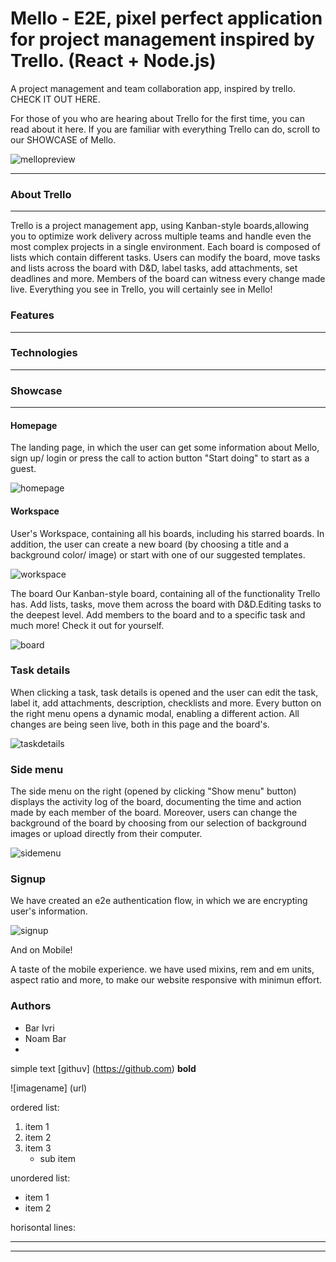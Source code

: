 

# Mello - E2E, pixel perfect application for project management inspired by Trello. (React + Node.js)

A project management and team collaboration app, inspired by trello. CHECK IT OUT HERE.

For those of you who are hearing about Trello for the first time, you can read about it here.
If you are familiar with everything Trello can do, scroll to our SHOWCASE of Mello.

![mellopreview](https://res.cloudinary.com/debmbjvbh/image/upload/v1661780313/board_wo77dx.png)

---

### About Trello
---

Trello is a project management app, using Kanban-style boards,allowing you to optimize work delivery across multiple teams and handle even the most complex projects in a single environment.
Each board is composed of lists which contain different tasks. Users can modify the board, move tasks and lists across the board with D&D, label tasks, add attachments, set deadlines and more. Members of the board can witness every change made live. Everything you see in Trello, you will certainly see in Mello! 

### Features
---

### Technologies
---

### Showcase
---

#### Homepage

The landing page, in which the user can get some information about Mello, sign up/ login or press the call to action button "Start doing" to start as a guest.

![homepage](https://res.cloudinary.com/debmbjvbh/image/upload/v1661780014/homepage_qddzgw.png)

#### Workspace

User's Workspace, containing all his boards, including his starred boards. In addition, the user can create a new board (by choosing a title and a background color/ image) or start with one of our suggested templates.

![workspace](https://res.cloudinary.com/debmbjvbh/image/upload/v1661780269/boards_fgekdi.png)

The board
Our Kanban-style board, containing all of the functionality Trello has. Add lists, tasks, move them across the board with D&D.Editing tasks to the deepest level. Add members to the board and to a specific task and much more! Check it out for yourself.

![board](https://res.cloudinary.com/debmbjvbh/image/upload/v1661780313/board_wo77dx.png)

### Task details

When clicking a task, task details is opened and the user can edit the task, label it, add attachments, description, checklists and more. Every button on the right menu opens a dynamic modal, enabling a different action. All changes are being seen live, both in this page and the board's.  

![taskdetails](https://res.cloudinary.com/debmbjvbh/image/upload/v1661780373/taskdetails1_lrv3xz.png)

### Side menu

The side menu on the right (opened by clicking "Show menu" button) displays the activity log of the board, documenting the time and action made by each member of the board. Moreover, users can change the background of the board by choosing from our selection of background images or upload directly from their computer. 

![sidemenu](https://res.cloudinary.com/debmbjvbh/image/upload/v1661780463/sidemenu_iokicl.png)

### Signup

We have created an e2e authentication flow, in which we are encrypting user's information.

![signup](https://res.cloudinary.com/debmbjvbh/image/upload/v1661780512/signup_s7zdzp.png)

And on Mobile!

A taste of the mobile experience. we have used mixins, rem and em units, aspect ratio and  more, to make our website responsive with minimun effort.

<!-- ![homepage-mobile](https://res.cloudinary.com/debmbjvbh/image/upload/v1661782710/homepage-mobile_dkgfrv.png =250x250)


![signup-mobile](https://res.cloudinary.com/debmbjvbh/image/upload/v1661782704/signup-mobile_pwavpo.png )

![board-mobile](https://res.cloudinary.com/debmbjvbh/image/upload/v1661782676/board-mobile_hsxybz.png)

![taskdetails-mobile](https://res.cloudinary.com/debmbjvbh/image/upload/v1661782716/taskdetails-mobile_jlylu0.png)

![taskdetails-menu-mobile](https://res.cloudinary.com/debmbjvbh/image/upload/v1661782669/sidemenu-mobile_tqrqjy.png) -->

### Authors

* Bar Ivri
* Noam Bar
* 





simple text
[githuv] (https://github.com)
**bold**

![imagename] (url)

ordered list:
1. item 1
2. item 2
3. item 3
    * sub item

unordered list:
* item 1
* item 2

horisontal lines:

---
***


